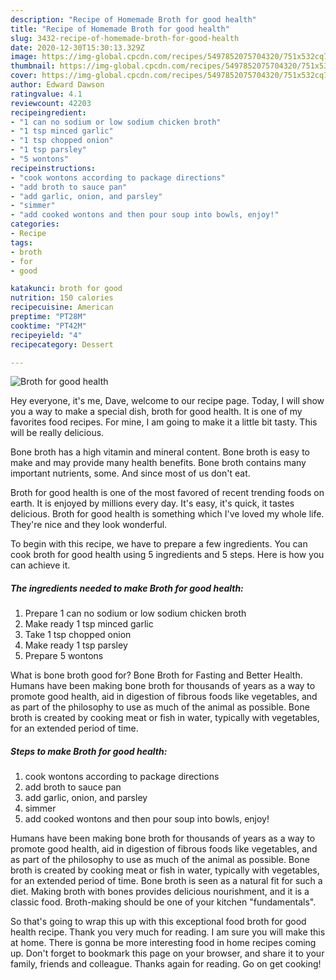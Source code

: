 ```yaml
---
description: "Recipe of Homemade Broth for good health"
title: "Recipe of Homemade Broth for good health"
slug: 3432-recipe-of-homemade-broth-for-good-health
date: 2020-12-30T15:30:13.329Z
image: https://img-global.cpcdn.com/recipes/5497852075704320/751x532cq70/broth-for-good-health-recipe-main-photo.jpg
thumbnail: https://img-global.cpcdn.com/recipes/5497852075704320/751x532cq70/broth-for-good-health-recipe-main-photo.jpg
cover: https://img-global.cpcdn.com/recipes/5497852075704320/751x532cq70/broth-for-good-health-recipe-main-photo.jpg
author: Edward Dawson
ratingvalue: 4.1
reviewcount: 42203
recipeingredient:
- "1 can no sodium or low sodium chicken broth"
- "1 tsp minced garlic"
- "1 tsp chopped onion"
- "1 tsp parsley"
- "5 wontons"
recipeinstructions:
- "cook wontons according to package directions"
- "add broth to sauce pan"
- "add garlic, onion, and parsley"
- "simmer"
- "add cooked wontons and then pour soup into bowls, enjoy!"
categories:
- Recipe
tags:
- broth
- for
- good

katakunci: broth for good 
nutrition: 150 calories
recipecuisine: American
preptime: "PT28M"
cooktime: "PT42M"
recipeyield: "4"
recipecategory: Dessert

---
```



![Broth for good health](https://img-global.cpcdn.com/recipes/5497852075704320/751x532cq70/broth-for-good-health-recipe-main-photo.jpg)

Hey everyone, it's me, Dave, welcome to our recipe page. Today, I will show you a way to make a special dish, broth for good health. It is one of my favorites food recipes. For mine, I am going to make it a little bit tasty. This will be really delicious.

Bone broth has a high vitamin and mineral content. Bone broth is easy to make and may provide many health benefits. Bone broth contains many important nutrients, some. And since most of us don&#39;t eat.

Broth for good health is one of the most favored of recent trending foods on earth. It is enjoyed by millions every day. It's easy, it's quick, it tastes delicious. Broth for good health is something which I've loved my whole life. They're nice and they look wonderful.


To begin with this recipe, we have to prepare a few ingredients. You can cook broth for good health using 5 ingredients and 5 steps. Here is how you can achieve it.

<!--inarticleads1-->

##### The ingredients needed to make Broth for good health:

1. Prepare 1 can no sodium or low sodium chicken broth
1. Make ready 1 tsp minced garlic
1. Take 1 tsp chopped onion
1. Make ready 1 tsp parsley
1. Prepare 5 wontons


What is bone broth good for? Bone Broth for Fasting and Better Health. Humans have been making bone broth for thousands of years as a way to promote good health, aid in digestion of fibrous foods like vegetables, and as part of the philosophy to use as much of the animal as possible. Bone broth is created by cooking meat or fish in water, typically with vegetables, for an extended period of time. 

<!--inarticleads2-->

##### Steps to make Broth for good health:

1. cook wontons according to package directions
1. add broth to sauce pan
1. add garlic, onion, and parsley
1. simmer
1. add cooked wontons and then pour soup into bowls, enjoy!


Humans have been making bone broth for thousands of years as a way to promote good health, aid in digestion of fibrous foods like vegetables, and as part of the philosophy to use as much of the animal as possible. Bone broth is created by cooking meat or fish in water, typically with vegetables, for an extended period of time. Bone broth is seen as a natural fit for such a diet. Making broth with bones provides delicious nourishment, and it is a classic food. Broth-making should be one of your kitchen &#34;fundamentals&#34;. 

So that's going to wrap this up with this exceptional food broth for good health recipe. Thank you very much for reading. I am sure you will make this at home. There is gonna be more interesting food in home recipes coming up. Don't forget to bookmark this page on your browser, and share it to your family, friends and colleague. Thanks again for reading. Go on get cooking!
